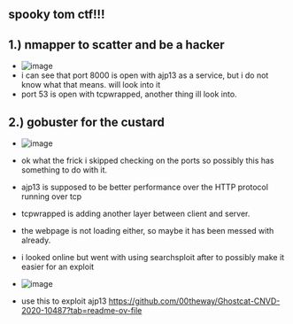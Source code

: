 spooky tom ctf!!!
-

1.) nmapper to scatter and be a hacker
-
- ![image](https://github.com/TekTristan/cyber-rooms/assets/92371193/5809e304-364e-458c-bc31-3d231df157a9)
- i can see that port 8000 is open with ajp13 as a service, but i do not know what that means. will look into it
- port 53 is open with tcpwrapped, another thing ill look into.

2.) gobuster for the custard
-
- ![image](https://github.com/TekTristan/cyber-rooms/assets/92371193/20375b49-26ef-4a3a-89e3-de04a362b30a)
- ok what the frick i skipped checking on the ports so possibly this has something to do with it.

- ajp13 is supposed to be better performance over the HTTP protocol running over tcp
- tcpwrapped is adding another layer between client and server.
- the webpage is not loading either, so maybe it has been messed with already.
- i looked online but went with using searchsploit after to possibly make it easier for an exploit
- ![image](https://github.com/TekTristan/cyber-rooms/assets/92371193/0d85f0b1-535e-4a04-b32e-0e90d2466115)
- use this to exploit ajp13 https://github.com/00theway/Ghostcat-CNVD-2020-10487?tab=readme-ov-file
